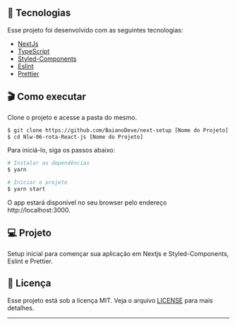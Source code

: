 ## 🚀 Tecnologias

Esse projeto foi desenvolvido com as seguintes tecnologias:

- [NextJs](https://nextjs.org/)
- [TypeScript](https://www.typescriptlang.org/)
- [Styled-Components](https://styled-components.com/)
- [Eslint](https://eslint.org/)
- [Prettier](https://prettier.io/)

## 🎬 Como executar

Clone o projeto e acesse a pasta do mesmo.

```bash
$ git clone https://github.com/BaianoDeve/next-setup [Nome do Projeto]
$ cd Nlw-06-rota-React-js [Nome do Projeto]
```

Para iniciá-lo, siga os passos abaixo:
```bash
# Instalar as dependências
$ yarn

# Iniciar o projeto
$ yarn start
```
O app estará disponível no seu browser pelo endereço http://localhost:3000.

## 💻 Projeto

Setup inicial para començar sua aplicação em Nextjs e Styled-Components, Eslint e Prettier.

## :memo: Licença

Esse projeto está sob a licença MIT. Veja o arquivo [LICENSE](LICENSE.md) para mais detalhes.

---
